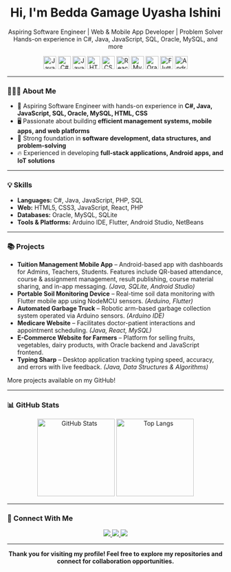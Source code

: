 <div align="center">
  <h1>Hi, I'm Bedda Gamage Uyasha Ishini</h1>
  <p>
    Aspiring Software Engineer | Web & Mobile App Developer | Problem Solver <br>
    Hands-on experience in C#, Java, JavaScript, SQL, Oracle, MySQL, and more
  </p>
</div>

<div align="center">
  <img src="https://cdn.jsdelivr.net/gh/devicons/devicon/icons/java/java-original.svg" height="30" alt="Java"/>
  <img src="https://cdn.jsdelivr.net/gh/devicons/devicon/icons/csharp/csharp-original.svg" height="30" alt="C#"/>
  <img src="https://cdn.jsdelivr.net/gh/devicons/devicon/icons/javascript/javascript-original.svg" height="30" alt="JavaScript"/>
  <img src="https://cdn.jsdelivr.net/gh/devicons/devicon/icons/html5/html5-original.svg" height="30" alt="HTML"/>
  <img src="https://cdn.jsdelivr.net/gh/devicons/devicon/icons/css3/css3-original.svg" height="30" alt="CSS"/>
  <img src="https://cdn.jsdelivr.net/gh/devicons/devicon/icons/react/react-original.svg" height="30" alt="React"/>
  <img src="https://cdn.jsdelivr.net/gh/devicons/devicon/icons/mysql/mysql-original.svg" height="30" alt="MySQL"/>
  <img src="https://cdn.jsdelivr.net/gh/devicons/devicon/icons/oracle/oracle-original.svg" height="30" alt="Oracle"/>
  <img src="https://cdn.jsdelivr.net/gh/devicons/devicon/icons/flutter/flutter-original.svg" height="30" alt="Flutter"/>
  <img src="https://cdn.jsdelivr.net/gh/devicons/devicon/icons/androidstudio/androidstudio-original.svg" height="30" alt="Android Studio"/>
</div>

---

### 👩🏻‍💻 About Me

- 🌱 Aspiring Software Engineer with hands-on experience in **C#, Java, JavaScript, SQL, Oracle, MySQL, HTML, CSS**  
- 🖥️ Passionate about building **efficient management systems, mobile apps, and web platforms**  
- 🚀 Strong foundation in **software development, data structures, and problem-solving**  
- 🔥 Experienced in developing **full-stack applications, Android apps, and IoT solutions**

---

### 💡 Skills

- **Languages:** C#, Java, JavaScript, PHP, SQL  
- **Web:** HTML5, CSS3, JavaScript, React, PHP  
- **Databases:** Oracle, MySQL, SQLite  
- **Tools & Platforms:** Arduino IDE, Flutter, Android Studio, NetBeans  

---

### 📚 Projects

- **Tuition Management Mobile App** – Android-based app with dashboards for Admins, Teachers, Students. Features include QR-based attendance, course & assignment management, result publishing, course material sharing, and in-app messaging. *(Java, SQLite, Android Studio)*  
- **Portable Soil Monitoring Device** – Real-time soil data monitoring with Flutter mobile app using NodeMCU sensors. *(Arduino, Flutter)*  
- **Automated Garbage Truck** – Robotic arm-based garbage collection system operated via Arduino sensors. *(Arduino IDE)*  
- **Medicare Website** – Facilitates doctor-patient interactions and appointment scheduling. *(Java, React, MySQL)*  
- **E-Commerce Website for Farmers** – Platform for selling fruits, vegetables, dairy products, with Oracle backend and JavaScript frontend.  
- **Typing Sharp** – Desktop application tracking typing speed, accuracy, and errors with live feedback. *(Java, Data Structures & Algorithms)*  

More projects available on my GitHub!

---

### 📊 GitHub Stats

<p align="center">
  <img src="https://github-readme-stats.vercel.app/api?username=UyashaISHINI&show_icons=true&theme=dracula" alt="GitHub Stats" height="180"/>
  <img src="https://github-readme-stats.vercel.app/api/top-langs/?username=UyashaISHINI&layout=compact&theme=dracula" alt="Top Langs" height="180"/>
</p>

---

### 🔗 Connect With Me

<p align="center">
  <a href="https://www.linkedin.com/in/uyasha-ishini-85ba662a6" target="_blank">
    <img src="https://img.shields.io/badge/LinkedIn-0077B5?style=for-the-badge&logo=linkedin&logoColor=white"/>
  </a>
  <a href="mailto:uyashaishini@gmail.com" target="_blank">
    <img src="https://img.shields.io/badge/Gmail-D14836?style=for-the-badge&logo=gmail&logoColor=white"/>
  </a>
  <a href="https://github.com/UyashaISHINI" target="_blank">
    <img src="https://img.shields.io/badge/GitHub-181717?style=for-the-badge&logo=github&logoColor=white"/>
  </a>
</p>

---

<div align="center">
  <b>Thank you for visiting my profile! Feel free to explore my repositories and connect for collaboration opportunities.</b>
</div>

